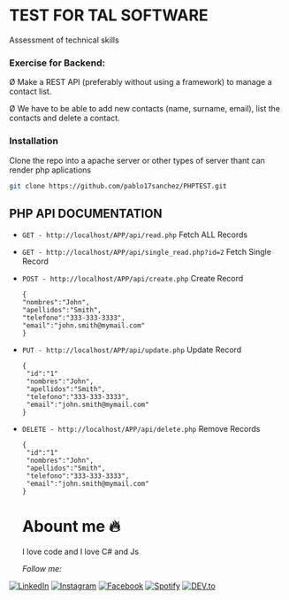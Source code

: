 # TEST FOR TAL SOFTWARE
Assessment of technical skills


### Exercise for Backend:

Ø Make a REST API (preferably without using a framework) to manage a contact list.

Ø We have to be able to add new contacts (name, surname, email), list the contacts and delete a contact.




### Installation
Clone the repo into a apache server or other types of server thant can render php aplications
   ```sh
   git clone https://github.com/pablo17sanchez/PHPTEST.git
   ```


## PHP API DOCUMENTATION

* `GET - http://localhost/APP/api/read.php` Fetch ALL Records

* `GET - http://localhost/APP/api/single_read.php?id=2` Fetch Single Record

* `POST - http://localhost/APP/api/create.php` Create Record
   ```JS
  { 
   "nombres":"John", 
   "apellidos":"Smith", 
   "telefono":"333-333-3333",
   "email":"john.smith@mymail.com"
  }

   ```
* `PUT - http://localhost/APP/api/update.php` Update Record

   ```JS
  { 
    "id":"1"
    "nombres":"John", 
    "apellidos":"Smith", 
    "telefono":"333-333-3333",
    "email":"john.smith@mymail.com"
  }

   ```
* `DELETE - http://localhost/APP/api/delete.php` Remove Records

   ```JS
  { 
    "id":"1"
    "nombres":"John", 
    "apellidos":"Smith", 
    "telefono":"333-333-3333",
    "email":"john.smith@mymail.com"
  }

   ```
   
   # Abount me 🔥

   I love code and I love C# and Js
   
   
   
   
   <i>Follow me:</i><br>

<a href="https://www.linkedin.com/in/pablo-ismael-sanchez-rijo-078b26ab/" target="_blank"><img src="https://img.shields.io/badge/LinkedIn-%230077B5.svg?&style=flat-square&logo=linkedin&logoColor=white" alt="LinkedIn"></a>
<a href="https://www.instagram.com/absphreak" target="_blank"><img src="https://img.shields.io/badge/Instagram-%23E4405F.svg?&style=flat-square&logo=instagram&logoColor=white" alt="Instagram"></a>
<a href="https://www.facebook.com/originalphreak" target="_blank"><img src="https://img.shields.io/badge/Facebook-%231877F2.svg?&style=flat-square&logo=facebook&logoColor=white" alt="Facebook"></a>
<a href="https://open.spotify.com/user/0170agi99s5hh187g7mtz245b" target="_blank"><img src="https://img.shields.io/badge/Spotify-%231ED760.svg?&style=flat-square&logo=spotify&logoColor=white" alt="Spotify"></a>
<a href="https://dev.to/ABSphreak" target="_blank"><img src="https://img.shields.io/badge/DEV-%230A0A0A.svg?&style=flat-square&logo=DEV.to&logoColor=white" alt="DEV.to"></a>

</div>

